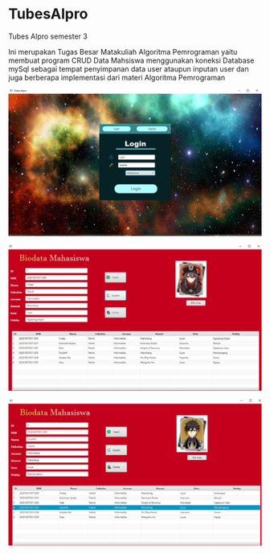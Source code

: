 # TubesAlpro
Tubes Alpro semester 3

Ini merupakan Tugas Besar Matakuliah Algoritma Pemrograman yaitu membuat program CRUD Data Mahsiswa 
menggunakan koneksi Database mySql sebagai tempat penyimpanan data user ataupun inputan user dan juga berberapa implementasi dari materi Algoritma Pemrograman

![](https://github.com/Rysalb/TubesAlpro/blob/master/src/AssetIcon/TampilanLogin.JPG)

![](https://github.com/Rysalb/TubesAlpro/blob/master/src/AssetIcon/Tampilan1.JPG)

![](https://github.com/Rysalb/TubesAlpro/blob/master/src/AssetIcon/Tampilan.JPG)
